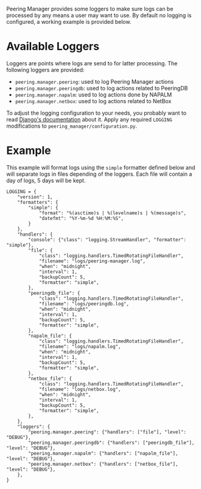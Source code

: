 Peering Manager provides some loggers to make sure logs can be processed by any
means a user may want to use. By default no logging is configured, a working
example is provided below.

# Available Loggers

Loggers are points where logs are send to for latter processing. The following
loggers are provided:

* `peering.manager.peering`: used to log Peering Manager actions
* `peering.manager.peeringdb`: used to log actions related to PeeringDB
* `peering.manager.napalm`: used to log actions done by NAPALM
* `peering.manager.netbox`: used to log actions related to NetBox

To adjust the logging configuration to your needs, you probably want to read
[Django's documentation](https://docs.djangoproject.com/en/2.1/topics/logging/)
about it. Apply any required `LOGGING` modifications to
`peering_manager/configuration.py`.

# Example

This example will format logs using the `simple` formatter defined below and
will separate logs in files depending of the loggers. Each file will contain a
day of logs, 5 days will be kept.

```no-highlight
LOGGING = {
    "version": 1,
    "formatters": {
        "simple": {
            "format": "%(asctime)s | %(levelname)s | %(message)s",
            "datefmt": "%Y-%m-%d %H:%M:%S",
        }
    },
    "handlers": {
        "console": {"class": "logging.StreamHandler", "formatter": "simple"},
        "file": {
            "class": "logging.handlers.TimedRotatingFileHandler",
            "filename": "logs/peering-manager.log",
            "when": "midnight",
            "interval": 1,
            "backupCount": 5,
            "formatter": "simple",
        },
        "peeringdb_file": {
            "class": "logging.handlers.TimedRotatingFileHandler",
            "filename": "logs/peeringdb.log",
            "when": "midnight",
            "interval": 1,
            "backupCount": 5,
            "formatter": "simple",
        },
        "napalm_file": {
            "class": "logging.handlers.TimedRotatingFileHandler",
            "filename": "logs/napalm.log",
            "when": "midnight",
            "interval": 1,
            "backupCount": 5,
            "formatter": "simple",
        },
        "netbox_file": {
            "class": "logging.handlers.TimedRotatingFileHandler",
            "filename": "logs/netbox.log",
            "when": "midnight",
            "interval": 1,
            "backupCount": 5,
            "formatter": "simple",
        },
    },
    "loggers": {
        "peering.manager.peering": {"handlers": ["file"], "level": "DEBUG"},
        "peering.manager.peeringdb": {"handlers": ["peeringdb_file"], "level": "DEBUG"},
        "peering.manager.napalm": {"handlers": ["napalm_file"], "level": "DEBUG"},
        "peering.manager.netbox": {"handlers": ["netbox_file"], "level": "DEBUG"},
    },
}
```
